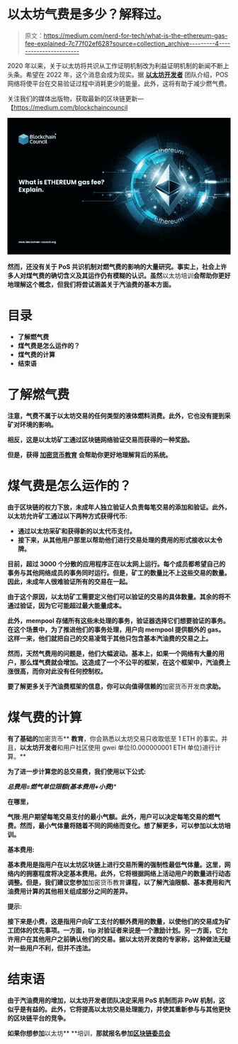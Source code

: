 # 以太坊气费是多少？解释过。

> 原文：<https://medium.com/nerd-for-tech/what-is-the-ethereum-gas-fee-explained-7c77f02ef628?source=collection_archive---------4----------------------->

2020 年以来，关于以太坊将共识从工作证明机制改为利益证明机制的新闻不断上头条。希望在 2022 年，这个消息会成为现实。据 [**以太坊开发者**](https://www.blockchain-council.org/certifications/certified-ethereum-expert-cee/) 团队介绍，POS 网络将使平台在交易验证过程中消耗更少的能量。此外，这将有助于减少燃气费。

关注我们的媒体出版物，获取最新的区块链更新—【https://medium.com/blockchaincouncil

**![](img/309767ef9559a1b4d82f9b4f46fb975c.png)**

**然而，还没有关于 PoS 共识机制对燃气费的影响的大量研究。事实上，社会上许多人对煤气费的确切含义及其运作仍有模糊的认识。虽然**以太坊培训**会帮助你更好地理解这个概念，但我们将尝试涵盖关于汽油费的基本方面。**

# **目录**

*   **了解燃气费**
*   **煤气费是怎么运作的？**
*   **煤气费的计算**
*   **结束语**

# **了解燃气费**

**注意，气费不属于以太坊交易的任何类型的液体燃料消费。此外，它也没有提到采矿对环境的影响。**

**相反，这是以太坊矿工通过区块链网络验证交易而获得的一种奖励。**

**但是，获得 [**加密货币教育**](https://www.blockchain-council.org/certifications/certified-cryptocurrency-expert/) 会帮助你更好地理解背后的系统。**

# **煤气费是怎么运作的？**

**由于区块链的权力下放，未成年人独立验证人负责每笔交易的添加和验证。此外，以太坊允许矿工通过以下两种方式获得代币:**

*   **通过以太坊采矿和获得新的以太代币支付。**
*   **接下来，从其他用户那里以帮助他们进行交易处理的费用的形式接收以太令牌。**

**目前，超过 3000 个分散的应用程序正在以太网上运行。每个成员都希望自己的事务与其他网络成员的事务同时运行。但是，矿工的数量比不上这些交易的数量。因此，未成年人很难验证所有的交易在一起。**

**由于这个原因，以太坊矿工需要定义他们可以验证的交易的具体数量。其余的将不通过验证，因为它可能超过最大能量成本。**

**此外，mempool 存储所有这些未处理的事务，验证器选择它们想要验证的事务。在这个场景中，为了推进他们的事务处理，用户向 mempool 提供额外的 gas。这样一来，他们就把自己的交易凌驾于其他只包含基本汽油费的交易之上。**

**然而，天然气费用的问题是，他们大幅波动。基本上，如果一个网络有大量的用户，那么煤气费就会增加。这造成了一个不公平的框架，在这个框架中，汽油费上涨很高，而你对此没有任何控制权。**

**要了解更多关于汽油费框架的信息，你可以向值得信赖的**加密货币开发商**求助。**

# **煤气费的计算**

**有了基础的**加密货币** **教育**，你会熟悉以太坊交易只收取低至 1 ETH 的事实。并且，**以太坊开发者**和用户社区使用 gwei 单位(0.000000001 ETH 单位)进行计算。**

**为了进一步计算您的总交易费，我们使用以下公式:**

****总费用=燃气单位限额*(基本费用+小费)****

**在哪里，**

****气限**:用户期望每笔交易支付的最小气额。此外，用户可以决定每笔交易的燃气费。然而，最小气体量将随着不同的网络而变化。想了解更多，可以参加**以太坊培训**。**

****基本费用:****

**基本费用是指用户在以太坊区块链上进行交易所需的强制性最低气体量。这里，网络内的拥塞程度将决定基本费用。此外，它将根据网络上活动用户的数量进行动态调整。但是，我们建议您参加**加密货币教育**课程，以了解汽油限额、基本费用和汽油费用计算的其他相关组成部分之间的差异。**

****提示:****

**接下来是小费，这是指用户向矿工支付的额外费用的数量，以使他们的交易成为矿工团体的优先事项。一方面，tip 对验证者来说是一个激励计划。另一方面，它允许用户在其他用户之前确认他们的交易。据以太坊开发商的专家称，这种做法无疑对一些用户不利，但并不违法。**

# **结束语**

**由于汽油费用的增加，**以太坊开发者**团队决定采用 PoS 机制而非 PoW 机制，这似乎是有益的。此外，它将提高以太坊交易处理能力，并使其重新参与与其他更快的区块链平台的竞争。**

**如果你想参加**以太坊** **培训，**那就报名参加[区块链委员会](https://www.blockchain-council.org/)**